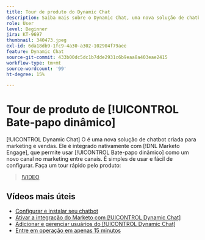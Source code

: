 ```yaml
---
title: Tour de produto do Dynamic Chat
description: Saiba mais sobre o Dynamic Chat, uma nova solução de chatbot da Adobe criada para marketing e vendas.
role: User
level: Beginner
jira: KT-9697
thumbnail: 340473.jpeg
exl-id: 6da18db9-1fc9-4a30-a302-102904f79aee
feature: Dynamic Chat
source-git-commit: 433b00dc5dc1b7dde2931c6b9eaa8a403eae2415
workflow-type: tm+mt
source-wordcount: '99'
ht-degree: 15%

---
```


# Tour de produto de [!UICONTROL Bate-papo dinâmico]

[!UICONTROL Dynamic Chat]  O é uma nova solução de chatbot criada para marketing e vendas. Ele é integrado nativamente com [!DNL Marketo Engage], que permite usar [!UICONTROL Bate-papo dinâmico]  como um novo canal no marketing entre canais. É simples de usar e fácil de configurar. Faça um tour rápido pelo produto:

>[!VIDEO](https://video.tv.adobe.com/v/340473/?quality=12&learn=on)

## Vídeos mais úteis

* [Configurar e instalar seu chatbot](setup.md)
* [Ativar a integração do Marketo com [!UICONTROL Dynamic Chat]](marketo-integration.md)
* [Adicionar e gerenciar usuários do [!UICONTROL Dynamic Chat]](user-management.md)
* [Entre em operação em apenas 15 minutos](go-live-in-15-minutes.md)
